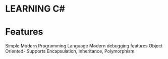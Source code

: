 <h1>LEARNING C#</h1>
<h1>Features</h1>
Simple
Modern Programming Language
Modern debugging features
Object Oriented- Supports Encapsulation, Inheritance, Polymorphism
